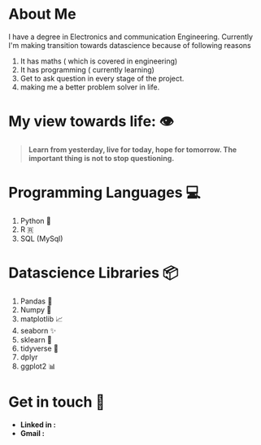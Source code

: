 # About Me
I have a degree in Electronics and communication Engineering. Currently I'm making transition towards datascience because of following reasons 
  1. It has maths ( which is covered in engineering)
  2. It has programming ( currently learning)
  3. Get to ask question in every stage of the project.
  4. making me a better problem solver in life.
  
# My view towards life: 👁️
> <b>Learn from yesterday, live for today, hope for tomorrow. The important thing is not to stop questioning.</b>

# Programming Languages 💻
1. Python 🐍
2. R 🇷
3. SQL (MySql)
# Datascience Libraries 📦 
1. Pandas 🐼
2. Numpy 🧮
3. matplotlib 📈
4. seaborn  ✨
5. sklearn 🤖
6. tidyverse 🌟
7. dplyr
8. ggplot2 📊



# Get in touch 🤝
* <b>Linked in :</b> 
* <b>Gmail :</b>
